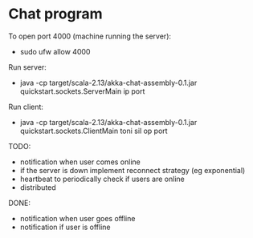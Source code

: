 # Chat program

To open port 4000 (machine running the server):
- sudo ufw allow 4000

Run server:
- java -cp target/scala-2.13/akka-chat-assembly-0.1.jar quickstart.sockets.ServerMain ip port

Run client: 
- java -cp target/scala-2.13/akka-chat-assembly-0.1.jar quickstart.sockets.ClientMain toni sil op port



TODO:
- notification when user comes online
- if the server is down implement reconnect strategy (eg exponential)
- heartbeat to periodically check if users are online
- distributed


DONE: 
- notification when user goes offline
- notification if user is offline
